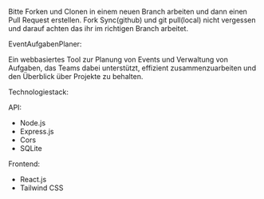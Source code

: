 Bitte Forken und Clonen in einem neuen Branch arbeiten und dann einen Pull Request erstellen.
Fork Sync(github) und git pull(local) nicht vergessen und darauf achten das ihr im richtigen Branch arbeitet.

EventAufgabenPlaner:

Ein webbasiertes Tool zur Planung von Events und Verwaltung von Aufgaben, das Teams dabei unterstützt, effizient zusammenzuarbeiten und den Überblick über Projekte zu behalten.

Technologiestack:

API: 
 - Node.js
 - Express.js
 - Cors
 - SQLite

Frontend: 
 - React.js
 - Tailwind CSS
